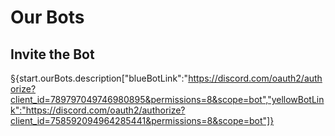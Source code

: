 # Our Bots

## Invite the Bot

§{start.ourBots.description["blueBotLink":"https://discord.com/oauth2/authorize?client_id=789797049746980895&permissions=8&scope=bot","yellowBotLink":"https://discord.com/oauth2/authorize?client_id=758592094964285441&permissions=8&scope=bot"]}
